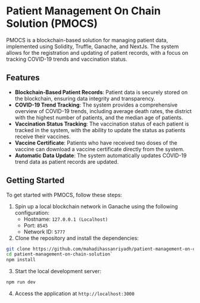 # Patient Management On Chain Solution (PMOCS)

PMOCS is a blockchain-based solution for managing patient data, implemented using Solidity, Truffle, Ganache, and NextJs. The system allows for the registration and updating of patient records, with a focus on tracking COVID-19 trends and vaccination status.

## Features

- **Blockchain-Based Patient Records**: Patient data is securely stored on the blockchain, ensuring data integrity and transparency.
- **COVID-19 Trend Tracking**: The system provides a comprehensive overview of COVID-19 trends, including average death rates, the district with the highest number of patients, and the median age of patients.
- **Vaccination Status Tracking**: The vaccination status of each patient is tracked in the system, with the ability to update the status as patients receive their vaccines.
- **Vaccine Certificate**: Patients who have received two doses of the vaccine can download a vaccine certificate directly from the system.
- **Automatic Data Update**: The system automatically updates COVID-19 trend data as patient records are updated.

## Getting Started

To get started with PMOCS, follow these steps:
1. Spin up a local blockchain network in Ganache using the following configuration:
    - Hostname: `127.0.0.1 (Localhost)`
    - Port: `8545`
    - Network ID: `5777`
2. Clone the repository and install the dependencies:
```bash
git clone https://github.com/mahadihassanriyadh/patient-management-on-chain-solution
cd patient-management-on-chain-solution`
npm install
```
3. Start the local development server:
```bash
npm run dev
```
4. Access the application at `http://localhost:3000`